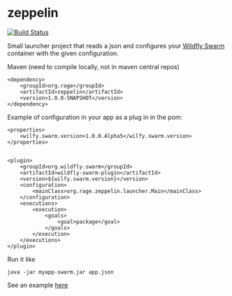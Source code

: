 # zeppelin

[![Build Status](https://drone.io/github.com/roar109/zeppelin/status.png)](https://drone.io/github.com/roar109/zeppelin/latest)

Small launcher project that reads a json and configures your [Wildfly Swarm](http://wildfly.org/swarm/ "Wildfly Swarm") container with the given configuration.

Maven (need to compile locally, not in maven central repos)

    <dependency>
    	<groupId>org.rage</groupId>
    	<artifactId>zeppelin</artifactId>
    	<version>1.0.0-SNAPSHOT</version>
    </dependency>

Example of configuration in your app as a plug in in the pom:

	<properties>
		<wilfy.swarm.version>1.0.0.Alpha5</wilfy.swarm.version>
	</properties>


	<plugin>
		<groupId>org.wildfly.swarm</groupId>
		<artifactId>wildfly-swarm-plugin</artifactId>
		<version>${wilfy.swarm.version}</version>
		<configuration>
			<mainClass>org.rage.zeppelin.launcher.Main</mainClass>
		</configuration>
		<executions>
			<execution>
				<goals>
					<goal>package</goal>
				</goals>
			</execution>
		</executions>
	</plugin>

Run it like

    java -jar myapp-swarm.jar app.json


See an example [here](https://github.com/roar109/ignite-server "Ignite Server")